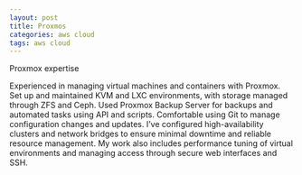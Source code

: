```yaml
---
layout: post
title: Proxmos
categories: aws cloud
tags: aws cloud
---
```


Proxmox expertise

<!--more-->
Experienced in managing virtual machines and containers with Proxmox. Set up and maintained KVM and LXC environments, with storage managed through ZFS and Ceph. Used Proxmox Backup Server for backups and automated tasks using API and scripts. Comfortable using Git to manage configuration changes and updates. I’ve configured high-availability clusters and network bridges to ensure minimal downtime and reliable resource management. My work also includes performance tuning of virtual environments and managing access through secure web interfaces and SSH.
